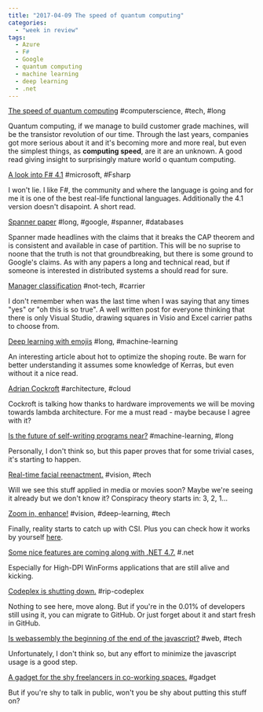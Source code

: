 ```yaml
---
title: "2017-04-09 The speed of quantum computing"
categories:
  - "week in review"
tags:
  - Azure
  - F#
  - Google
  - quantum computing
  - machine learning
  - deep learning
  - .net
---
```



[The speed of quantum computing](https://arstechnica.com/science/2017/04/the-route-to-high-speed-quantum-computing-is-paved-with-error/)		#computerscience, #tech, #long

Quantum computing, if we manage to build customer grade machines, will be the transistor revolution of our time. Through the last years, companies got more serious about it and it's becoming more and more real, but even the simplest things, as **computing speed**, are it are an unknown. A good read giving insight to surprisingly mature world o quantum computing. 

[A look into F# 4.1](https://www.infoq.com/articles/FSharp-4.1)		#microsoft, #Fsharp

I won't lie. I like F#, the community and where the language is going and for me it is one of the best real-life functional languages. Additionally the 4.1 version doesn't disapoint. A short read.

[Spanner paper](https://static.googleusercontent.com/media/research.google.com/en//pubs/archive/45855.pdf)	#long, #google, #spanner, #databases

Spanner made headlines with the claims that it breaks the CAP theorem and is consistent and available in case of partition. This will be no suprise to noone that the truth is not that groundbreaking, but there is some ground to Google's claims. As with any papers a long and technical read, but if someone is interested in distributed systems a should read for sure. 

[Manager classification](http://no-kill-switch.ghost.io/my-notes-on-looking-for-software-engineering-manager-job/)	#not-tech, #carrier 

I don't remember when was the last time when I was saying that any times "yes" or "oh this is so true". A well written post for everyone thinking that there is only Visual Studio, drawing squares in Visio and Excel carrier paths to choose from.

[Deep learning with emojis](https://tech.instacart.com/deep-learning-with-emojis-not-math-660ba1ad6cdc)	#long, #machine-learning

An interesting article about hot to optimize the shoping route. Be warn for better understanding it assumes some knowledge of Kerras, but even without it a nice read. 

[Adrian Cockroft](http://highscalability.com/blog/2017/3/27/faster-networks-cheaper-messages-microservices-functions-edg.html)	#architecture, #cloud

Cockroft is talking how thanks to hardware improvements we will be moving towards lambda architecture. For me a must read -  maybe because I agree with it?

[Is the future of self-writing programs near?](https://openreview.net/pdf?id=ByldLrqlx) #machine-learning, #long

Personally, I don't think so, but this paper proves that for some trivial cases, it's starting to happen.

[Real-time facial reenactment.](http://www.graphics.stanford.edu/~niessner/thies2016face.html) #vision, #tech

Will we see this stuff applied in media or movies soon? Maybe we're seeing it already but we don't know it? Conspiracy theory starts in: 3, 2, 1...

[Zoom in, enhance!](http://www.dailymail.co.uk/sciencetech/article-4201838/Google-reveals-photo-enhancement-tool-sharpen-snaps.html) #vision, #deep-learning, #tech

Finally, reality starts to catch up with CSI. Plus you can check how it works by yourself [here](https://github.com/alexjc/neural-enhance).

[Some nice features are coming along with .NET 4.7.](https://blogs.msdn.microsoft.com/dotnet/2017/04/05/announcing-the-net-framework-4-7/) #.net

Especially for High-DPI WinForms applications that are still alive and kicking.

[Codeplex is shutting down.](https:/blogs.msdn.microsoft.com/bharry/2017/03/31/shutting-down-codeplex/) #rip-codeplex

Nothing to see here, move along. But if you're in the 0.01% of developers still using it, you can migrate to GitHub. Or just forget about it and start fresh in GitHub.

[Is webassembly the beginning of the end of the javascript?](http://www.infoworld.com/article/3176681/web-development/webassembly-is-now-ready-for-browsers-to-use.html) #web, #tech

Unfortunately, I don't think so, but any effort to minimize the javascript usage is a good step.

[A gadget for the shy freelancers in co-working spaces.](http://gethushme.com/) #gadget

But if you're shy to talk in public, won't you be shy about putting this stuff on?